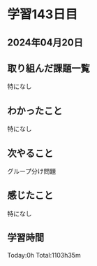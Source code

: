 # 学習143日目
## 2024年04月20日
## 取り組んだ課題一覧
特になし
## わかったこと
特になし
## 次やること
グループ分け問題
## 感じたこと
特になし
## 学習時間
Today:0h Total:1103h35m
